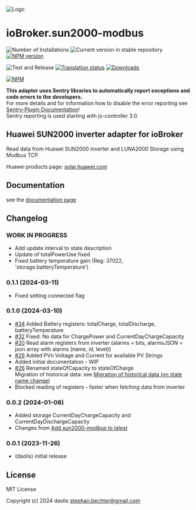 ![Logo](admin/sun2000-modbus.png)
# ioBroker.sun2000-modbus

![Number of Installations](https://iobroker.live/badges/sun2000-modbus-installed.svg)
![Current version in stable repository](https://iobroker.live/badges/sun2000-modbus-stable.svg)
[![NPM version](https://img.shields.io/npm/v/iobroker.sun2000-modbus.svg)](https://www.npmjs.com/package/iobroker.sun2000-modbus)

![Test and Release](https://github.com/daolis/ioBroker.sun2000-modbus/workflows/Test%20and%20Release/badge.svg)
[![Translation status](https://weblate.iobroker.net/widgets/adapters/-/sun2000-modbus/svg-badge.svg)](https://weblate.iobroker.net/engage/adapters/?utm_source=widget)
[![Downloads](https://img.shields.io/npm/dm/iobroker.sun2000-modbus.svg)](https://www.npmjs.com/package/iobroker.sun2000-modbus)

[![NPM](https://nodei.co/npm/iobroker.sun2000-modbus.png?downloads=true)](https://nodei.co/npm/iobroker.sun2000-modbus/)

**This adapter uses Sentry libraries to automatically report exceptions and code errors to the developers.**\
For more details and for information how to disable the error reporting see [Sentry-Plugin Documentation](https://github.com/ioBroker/plugin-sentry#plugin-sentry)!\
Sentry reporting is used starting with js-controller 3.0.

## Huawei SUN2000 inverter adapter for ioBroker

Read data from Huawei SUN2000 inverter and LUNA2000 Storage using Modbus TCP.

Huawei products page: [solar.huawei.com](https://solar.huawei.com/at/professionals/all-products)

## Documentation

see the [documentation page](./docs/README.md)

## Changelog

### **WORK IN PROGRESS**

* Add update interval to state description
* Update of totalPowerUse fixed 
* Fixed battery temperature gain (Reg: 37022, 'storage.batteryTemperature')

### 0.1.1 (2024-03-11)

* Fixed setting connected flag

### 0.1.0 (2024-03-10)

* [#34](https://github.com/daolis/ioBroker.sun2000-modbus/issues/34) Added Battery registers: totalCharge, totalDischarge, batteryTemperature
* [#32](https://github.com/daolis/ioBroker.sun2000-modbus/issues/32) Fixed: No data for ChargePower and CurrentDayChargeCapacity
* [#20](https://github.com/daolis/ioBroker.sun2000-modbus/issues/20) Read alarm registers from inverter (alarms = bits, alarmsJSON = json array with alarms (name, id, level))
* [#29](https://github.com/daolis/ioBroker.sun2000-modbus/issues/29) Added PVn Voltage and Current for available PV Strings 
* Added initial documentation - WIP
* [#26](https://github.com/daolis/ioBroker.sun2000-modbus/issues/26) Renamed stateOfCapacity to stateOfCharge\
  Migration of historical data: see [Migration of historical data (on state name change)](docs/migration.md)
* Blocked reading of registers - faster when fetching data from inverter

### 0.0.2 (2024-01-08)

* Added storage CurrentDayChargeCapacity and CurrentDayDischargeCapacity
* Changes from [Add sun2000-modbus to latest](https://github.com/ioBroker/ioBroker.repositories/pull/3038)

### 0.0.1 (2023-11-26)

* (daolis) initial release

## License
MIT License

Copyright (c) 2024 daolis <stephan.bechter@gmail.com>
